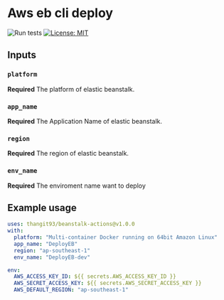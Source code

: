 # Aws eb cli deploy

![Run tests](https://github.com/hmanzur/actions-aws-eb/workflows/Run%20tests/badge.svg)
[![License: MIT](https://img.shields.io/badge/License-MIT-yellow.svg)](https://github.com/hmanzur/actions-aws-eb/blob/master/LICENCE)

## Inputs

### `platform`

**Required** The platform of elastic beanstalk.

### `app_name`

**Required** The Application Name of elastic beanstalk.


### `region`

**Required** The region of elastic beanstalk.

### `env_name`

**Required** The enviroment name want to deploy

## Example usage

```YAML
uses: thangit93/beanstalk-actions@v1.0.0
with:
  platform: "Multi-container Docker running on 64bit Amazon Linux"
  app_name: "DeployEB"
  region: "ap-southeast-1"
  env_name: "DeployEB-dev"

env:
  AWS_ACCESS_KEY_ID: ${{ secrets.AWS_ACCESS_KEY_ID }}
  AWS_SECRET_ACCESS_KEY: ${{ secrets.AWS_SECRET_ACCESS_KEY }}
  AWS_DEFAULT_REGION: "ap-southeast-1"
